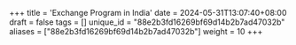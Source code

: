 +++
title = 'Exchange Program in India'
date = 2024-05-31T13:07:40+08:00
draft = false
tags = []
unique_id = "88e2b3fd16269bf69d14b2b7ad47032b"
aliases = ["88e2b3fd16269bf69d14b2b7ad47032b"]
weight = 10
+++
